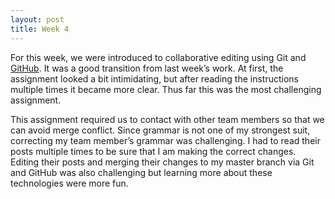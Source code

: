 ```yaml
---
layout: post
title: Week 4
---
```


For this week, we were introduced to collaborative editing using Git and [GitHub](https://github.com/).  It was a good transition from last week’s work. At first, the assignment looked a bit intimidating, but after reading the instructions multiple times it became more clear. Thus far this was the most challenging assignment.

This assignment required us to contact with other team members so that we can avoid merge conflict. Since grammar is not one of my strongest suit, correcting my team member’s grammar was challenging. I had to read their posts multiple times to be sure that I am making the correct changes.  Editing their posts and merging their changes to my master branch via Git and GitHub was also challenging but learning more about these technologies were more fun.

